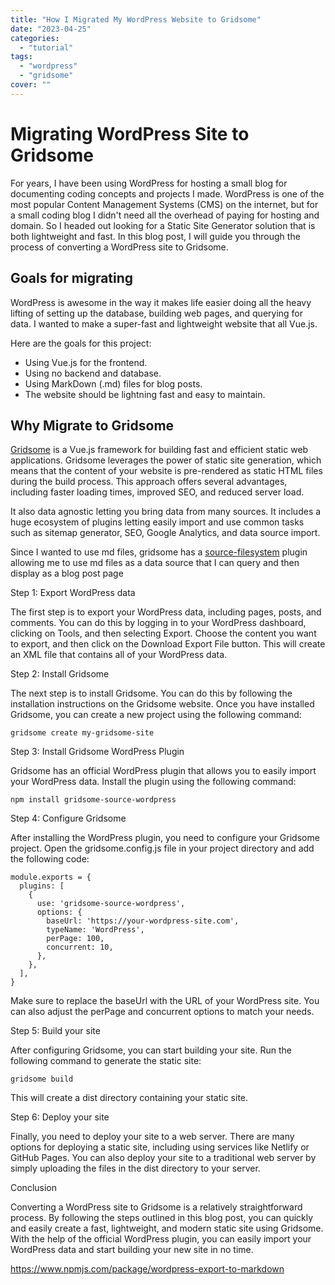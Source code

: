 ```yaml
---
title: "How I Migrated My WordPress Website to Gridsome"
date: "2023-04-25"
categories:
  - "tutorial"
tags: 
  - "wordpress"
  - "gridsome"
cover: ""
---
```


# Migrating WordPress Site to Gridsome

For years, I have been using WordPress for hosting a small blog for documenting coding concepts and projects I made.
WordPress is one of the most popular Content Management Systems (CMS) on the internet, but for a small coding blog I didn't
need all the overhead of paying for hosting and domain. So I headed out looking for a Static Site Generator solution that 
is both lightweight and fast. In this blog post, I will guide you through the process of converting a WordPress site to Gridsome.

## Goals for migrating

WordPress is awesome in the way it makes life easier doing all the heavy lifting of setting up the database, building web pages, and querying for data.
I wanted to make a super-fast and lightweight website that all  Vue.js.

Here are the goals for this project:

* Using Vue.js for the frontend.
* Using no backend and database.
* Using MarkDown (.md) files for blog posts.
* The website should be lightning fast and easy to maintain.


## Why Migrate to Gridsome

[Gridsome](https://gridsome.org/) is a Vue.js framework for building fast and efficient static web applications. Gridsome leverages the power of static site generation, which means that the content of your website is pre-rendered as 
static HTML files during the build process. This approach offers several advantages, including faster loading times, 
improved SEO, and reduced server load.

It also data agnostic letting you bring data from many sources. It includes a huge ecosystem of plugins letting easily import
and use common tasks such as sitemap generator, SEO, Google Analytics, and data source import.

Since I wanted to use md files, gridsome has a [source-filesystem](https://gridsome.org/plugins/@gridsome/source-filesystem) plugin allowing me to use
md files as a data source that I can query and then display as a blog post page


Step 1: Export WordPress data

The first step is to export your WordPress data, including pages, posts, and comments. You can do this by logging in to your WordPress dashboard, clicking on Tools, and then selecting Export. Choose the content you want to export, and then click on the Download Export File button. This will create an XML file that contains all of your WordPress data.

Step 2: Install Gridsome

The next step is to install Gridsome. You can do this by following the installation instructions on the Gridsome website. Once you have installed Gridsome, you can create a new project using the following command:

```
gridsome create my-gridsome-site
```
Step 3: Install Gridsome WordPress Plugin

Gridsome has an official WordPress plugin that allows you to easily import your WordPress data. Install the plugin using the following command:

```
npm install gridsome-source-wordpress
```

Step 4: Configure Gridsome

After installing the WordPress plugin, you need to configure your Gridsome project. Open the gridsome.config.js file in your project directory and add the following code:

```
module.exports = {
  plugins: [
    {
      use: 'gridsome-source-wordpress',
      options: {
        baseUrl: 'https://your-wordpress-site.com',
        typeName: 'WordPress',
        perPage: 100,
        concurrent: 10,
      },
    },
  ],
}
```
Make sure to replace the baseUrl with the URL of your WordPress site. You can also adjust the perPage and concurrent options to match your needs.

Step 5: Build your site

After configuring Gridsome, you can start building your site. Run the following command to generate the static site:

```
gridsome build
```

This will create a dist directory containing your static site.

Step 6: Deploy your site

Finally, you need to deploy your site to a web server. There are many options for deploying a static site, including using services like Netlify or GitHub Pages. You can also deploy your site to a traditional web server by simply uploading the files in the dist directory to your server.

Conclusion

Converting a WordPress site to Gridsome is a relatively straightforward process. By following the steps outlined in this blog post, you can quickly and easily create a fast, lightweight, and modern static site using Gridsome. With the help of the official WordPress plugin, you can easily import your WordPress data and start building your new site in no time.

https://www.npmjs.com/package/wordpress-export-to-markdown